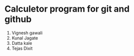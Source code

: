 # Calculetor program for git and github 

1. Vignesh gawali
2. Kunal Jagate 
3. Datta kale 
4. Tejas Dixit 
 
